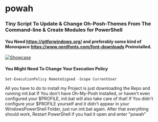 # powah
### Tiny Script To Update & Change Oh-Posh-Themes From The Command-line & Create Modules for PowerShell
#### You Need https://gitforwindows.org/ and preferably some kind of Monospace https://www.nerdfonts.com/font-downloads Preinstalled.
[![Showcase](https://img.youtube.com/vi//0.jpg)](https://www.youtube.com/watch?v=)
#### You Might Need To Change Your Execution Policy 
```
Set-ExecutionPolicy RemoteSigned -Scope CurrentUser
```
All you have to do to install my Project is just downloading the Repo and running init.bat 
If You don't have Oh-My-Posh Installed, or haven't even configured your $PROFILE, init.bat will also take care of that!
If You didn't configure your $PROFILE yourself and it didn't appear in your WindowsPowerShell Folder, just run init.bat again.
After that everything should work, Restart PowerShell if you had it open and enter "powah"

